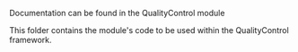 Documentation can be found in the QualityControl module

This folder contains the module's code to be used within the
QualityControl framework.